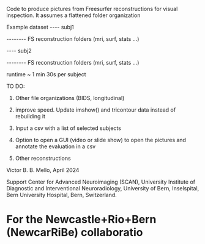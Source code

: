 Code to produce pictures from Freesurfer reconstructions for visual inspection. It assumes a flattened folder organization 

Example dataset
---- subj1

-------- FS reconstruction folders (mri, surf, stats ...)

---- subj2

-------- FS reconstruction folders (mri, surf, stats ...)

runtime ~ 1 min 30s per subject 

TO DO:
1) Other file organizations (BIDS, longitudinal)

2) improve speed. Update imshow() and tricontour data instead of rebuilding it

4) Input a csv with a list of selected subjects

5) Option to open a GUI (video or slide show) to open the pictures and annotate the evaluation in a csv

6) Other reconstructions
 
Victor B. B. Mello, April 2024 

Support Center for Advanced Neuroimaging (SCAN), University Institute of Diagnostic and Interventional Neuroradiology, 
University of Bern, Inselspital, Bern University Hospital, Bern, Switzerland.
# For the Newcastle+Rio+Bern (NewcarRiBe) collaboratio
